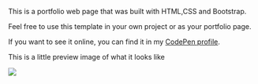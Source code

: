 <p>This is a portfolio web page that was built with HTML,CSS and Bootstrap.</p>

<p>Feel free to use this template in your own project or as your portfolio page.</p>

<p>If you want to see it online, you can find it in my <a href="https://codepen.io/LuKrebs/full/ybymmy/">CodePen profile</a>.</p>

<p>This is a little preview image of what it looks like</p>

<a href="https://codepen.io/LuKrebs/full/ybymmy/"><img src="img/armando-perez-website.png" /></a>
